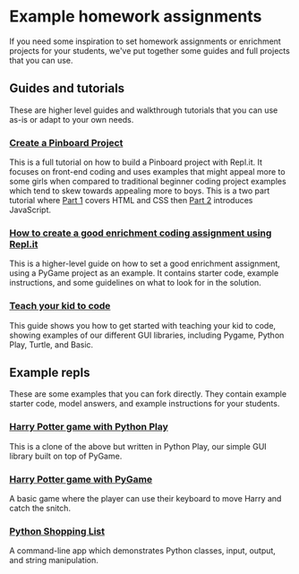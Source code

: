 # Example homework assignments

If you need some inspiration to set homework assignments or enrichment projects for your students, we've put together some guides and full projects that you can use.

## Guides and tutorials

These are higher level guides and walkthrough tutorials that you can use as-is or adapt to your own needs.

### [Create a Pinboard Project](../tutorials/PinboardProjectPart1)

This is a full tutorial on how to build a Pinboard project with Repl.it. It focuses on front-end coding and uses examples that might appeal more to some girls when compared to traditional beginner coding project examples which tend to skew towards appealing more to boys. This is a two part tutorial where [Part 1](../tutorials/PinboardProjectPart1) covers HTML and CSS then [Part 2](../tutorials/PinboardProjectPart2) introduces JavaScript.

### [How to create a good enrichment coding assignment using Repl.it](./EnrichmentHomework)

This is a higher-level guide on how to set a good enrichment assignment, using a PyGame project as an example. It contains starter code, example instructions, and some guidelines on what to look for in the solution.

### [Teach your kid to code](./TeachYourKid)

This guide shows you how to get started with teaching your kid to code, showing examples of our different GUI libraries, including Pygame, Python Play, Turtle, and Basic.

## Example repls

These are some examples that you can fork directly. They contain example starter code, model answers, and example instructions for your students.

### [Harry Potter game with Python Play](https://replit.com/@ritza/PlayPotterGame)

This is a clone of the above but written in Python Play, our simple GUI library built on top of PyGame.

### [Harry Potter game with PyGame]( https://replit.com/@ritza/PotterGame)

A basic game where the player can use their keyboard to move Harry and catch the snitch.

### [Python Shopping List](https://replit.com/@ritza/ShoppingList)

A command-line app which demonstrates Python classes, input, output, and string manipulation.
